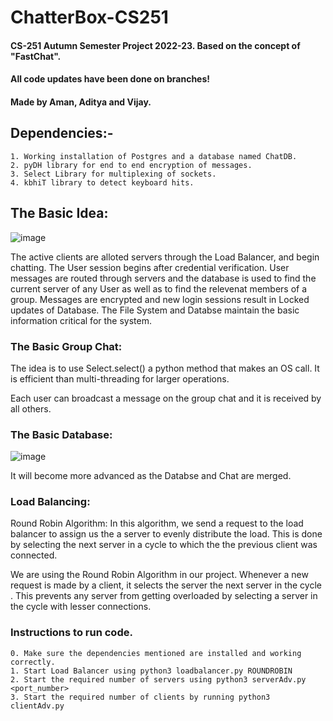 # ChatterBox-CS251

#### CS-251 Autumn Semester Project 2022-23. Based on the concept of "FastChat".
#### All code updates have been done on branches!
#### Made by Aman, Aditya and Vijay.

## Dependencies:-
    1. Working installation of Postgres and a database named ChatDB.
    2. pyDH library for end to end encryption of messages.
    3. Select Library for multiplexing of sockets.
    4. kbhiT library to detect keyboard hits.

## The Basic Idea:
![image](https://user-images.githubusercontent.com/105475348/203462031-232b8b42-2596-4dc7-a262-75d1321301b6.png)

The active clients are alloted servers through the Load Balancer, and begin chatting. The User session begins after credential verification. User messages are routed through servers and the database is used to find the current server of any User as well as to find the relevenat members of a group. Messages are encrypted and new login sessions result in Locked updates of Database.
The File System and Databse maintain the basic information critical for the system.

### The Basic Group Chat:
The idea is to use Select.select() a python method that makes an OS call. It is efficient than multi-threading for larger operations. 

Each user can broadcast a message on the group chat and it is received by all others.

### The Basic Database:
![image](https://user-images.githubusercontent.com/105475348/203462455-ebc58041-5458-4f91-8b3e-8f7546db7004.png)

It will become more advanced as the Databse and Chat are merged.

### Load Balancing:
Round Robin Algorithm: In this algorithm, we send a request to the load balancer to assign us the a server to evenly distribute the load. This is done by selecting the next server in a cycle to which the the previous client was connected.

We are using the Round Robin Algorithm in our project. Whenever a new request is made by a client, it selects the server the next server in the cycle . This prevents any server from getting overloaded by selecting a server in the cycle with lesser connections.

### Instructions to run code.
    0. Make sure the dependencies mentioned are installed and working correctly.
    1. Start Load Balancer using python3 loadbalancer.py ROUNDROBIN
    2. Start the required number of servers using python3 serverAdv.py <port_number>
    3. Start the required number of clients by running python3 clientAdv.py




